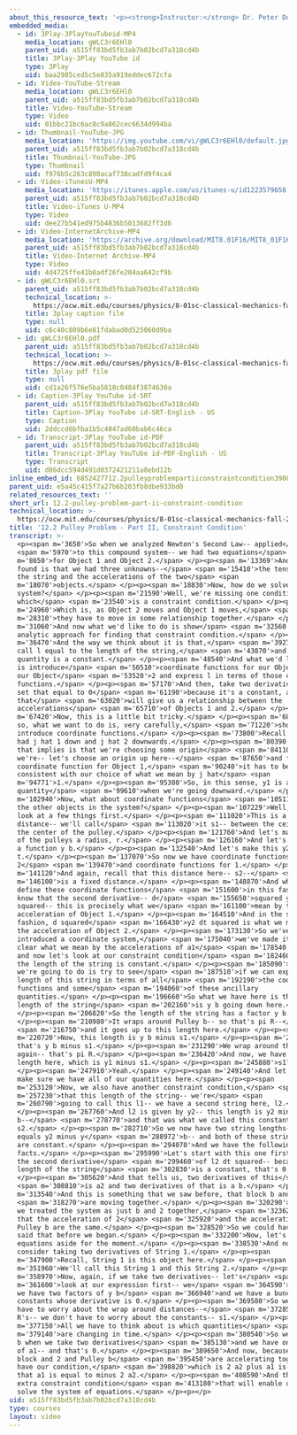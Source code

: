 ```yaml
---
about_this_resource_text: '<p><strong>Instructor:</strong> Dr. Peter Dourmashkin</p>'
embedded_media:
  - id: 3Play-3PlayYouTubeid-MP4
    media_location: gWLC3r6EHl0
    parent_uid: a515ff83bd5fb3ab7b02bcd7a318cd4b
    title: 3Play-3Play YouTube id
    type: 3Play
    uid: baa2985ced5c5e835a919eddec672cfa
  - id: Video-YouTube-Stream
    media_location: gWLC3r6EHl0
    parent_uid: a515ff83bd5fb3ab7b02bcd7a318cd4b
    title: Video-YouTube-Stream
    type: Video
    uid: 01bbc21bc6ac8c9a862cec6634d994ba
  - id: Thumbnail-YouTube-JPG
    media_location: 'https://img.youtube.com/vi/gWLC3r6EHl0/default.jpg'
    parent_uid: a515ff83bd5fb3ab7b02bcd7a318cd4b
    title: Thumbnail-YouTube-JPG
    type: Thumbnail
    uid: f976b5c263c890acaf738cadfd9f4ca4
  - id: Video-iTunesU-MP4
    media_location: 'https://itunes.apple.com/us/itunes-u/id1223579658'
    parent_uid: a515ff83bd5fb3ab7b02bcd7a318cd4b
    title: Video-iTunes U-MP4
    type: Video
    uid: dee27b541ed975b4836b5013682ff3d6
  - id: Video-InternetArchive-MP4
    media_location: 'https://archive.org/download/MIT8.01F16/MIT8_01F16_L12v02_360p.mp4'
    parent_uid: a515ff83bd5fb3ab7b02bcd7a318cd4b
    title: Video-Internet Archive-MP4
    type: Video
    uid: 4d4725ffe41b8adf26fe204aa642cf9b
  - id: gWLC3r6EHl0.srt
    parent_uid: a515ff83bd5fb3ab7b02bcd7a318cd4b
    technical_location: >-
      https://ocw.mit.edu/courses/physics/8-01sc-classical-mechanics-fall-2016/week-4-drag-forces-constraints-and-continuous-systems/12.2-pulley-problem-part-ii-constraint-condition/12.2-pulley-problem-part-ii-constraint-condition/gWLC3r6EHl0.srt
    title: 3play caption file
    type: null
    uid: c6c40c809b6e81fdabad0d525060d9ba
  - id: gWLC3r6EHl0.pdf
    parent_uid: a515ff83bd5fb3ab7b02bcd7a318cd4b
    technical_location: >-
      https://ocw.mit.edu/courses/physics/8-01sc-classical-mechanics-fall-2016/week-4-drag-forces-constraints-and-continuous-systems/12.2-pulley-problem-part-ii-constraint-condition/12.2-pulley-problem-part-ii-constraint-condition/gWLC3r6EHl0.pdf
    title: 3play pdf file
    type: null
    uid: cd1a26f576e5ba5810c0484f3874630a
  - id: Caption-3Play YouTube id-SRT
    parent_uid: a515ff83bd5fb3ab7b02bcd7a318cd4b
    title: Caption-3Play YouTube id-SRT-English - US
    type: Caption
    uid: 2ddccd6bfba1b5c4047ad60bab6c46ca
  - id: Transcript-3Play YouTube id-PDF
    parent_uid: a515ff83bd5fb3ab7b02bcd7a318cd4b
    title: Transcript-3Play YouTube id-PDF-English - US
    type: Transcript
    uid: d86dcc594d491d0372421211a8ebd12b
inline_embed_id: 6852427712.2pulleyproblempartiiconstraintcondition39081247
parent_uid: e5a45c415f7a27b6b203fb8dbe933bd0
related_resources_text: ''
short_url: 12.2-pulley-problem-part-ii-constraint-condition
technical_location: >-
  https://ocw.mit.edu/courses/physics/8-01sc-classical-mechanics-fall-2016/week-4-drag-forces-constraints-and-continuous-systems/12.2-pulley-problem-part-ii-constraint-condition/12.2-pulley-problem-part-ii-constraint-condition
title: '12.2 Pulley Problem - Part II, Constraint Condition'
transcript: >-
  <p><span m='3650'>So when we analyzed Newton's Second Law-- applied</span>
  <span m='5970'>to this compound system-- we had two equations</span> <span
  m='8650'>for Object 1 and Object 2.</span> </p><p><span m='13369'>And what we
  found is that we had three unknowns--</span> <span m='15410'>the tension in
  the string and the accelerations of the two</span> <span
  m='18070'>objects.</span> </p><p><span m='18830'>Now, how do we solve this
  system?</span> </p><p><span m='21590'>Well, we're missing one condition,
  which</span> <span m='23540'>is a constraint condition.</span> </p><p><span
  m='24960'>Which is, as Object 2 moves and Object 1 moves,</span> <span
  m='28310'>they have to move in some relationship together.</span> </p><p><span
  m='31060'>And now what we'd like to do is show</span> <span m='32560'>an
  analytic approach for finding that constraint condition.</span> </p><p><span
  m='36470'>And the way we think about it is that,</span> <span m='39270'>we'll
  call l equal to the length of the string,</span> <span m='43870'>and this
  quantity is a constant.</span> </p><p><span m='48540'>And what we'd like to do
  is introduce</span> <span m='50510'>coordinate functions for our Object 1 and
  our Object</span> <span m='53520'>2 and express l in terms of those coordinate
  functions.</span> </p><p><span m='57170'>And then, take two derivatives of l,
  set that equal to 0</span> <span m='61190'>because it's a constant, and
  that</span> <span m='63020'>will give us a relationship between the
  accelerations</span> <span m='65710'>of Objects 1 and 2.</span> </p><p><span
  m='67420'>Now, this is a little bit tricky.</span> </p><p><span m='68900'>And
  so, what we want to do is, very carefully,</span> <span m='71220'>show how we
  introduce coordinate functions.</span> </p><p><span m='73800'>Recall that we
  had j hat 1 down and j hat 2 downwards.</span> </p><p><span m='80390'>What
  that implies is that we're choosing some origin</span> <span m='84110'>and
  we're-- let's choose an origin up here--</span> <span m='87650'>and for a
  coordinate function for Object 1,</span> <span m='90240'>it has to be
  consistent with our choice of what we mean by j hat</span> <span
  m='94771'>1.</span> </p><p><span m='95380'>So, in this sense, y1 is a positive
  quantity</span> <span m='99610'>when we're going downward.</span> </p><p><span
  m='102940'>Now, what about coordinate functions</span> <span m='105110'>for
  the other objects in the system?</span> </p><p><span m='107229'>Well, let's
  look at a few things first.</span> </p><p><span m='111020'>This is a fixed
  distance-- we'll call</span> <span m='113020'>it s1-- between the ceiling and
  the center of the pulley.</span> </p><p><span m='121760'>And let's make each
  of the pulleys a radius, r.</span> </p><p><span m='126160'>And let's call this
  a function y b.</span> </p><p><span m='132540'>And let's make this y2 of
  t.</span> </p><p><span m='137070'>So now we have coordinate functions for
  2</span> <span m='139470'>and coordinate functions for 1.</span> </p><p><span
  m='141120'>And again, recall that this distance here-- s2--</span> <span
  m='146100'>is a fixed distance.</span> </p><p><span m='148870'>And when we
  define these coordinate functions</span> <span m='151600'>in this fashion, we
  know that the second derivative-- d</span> <span m='155650'>squared y1 dt
  squared-- this is precisely what we</span> <span m='161100'>mean by the
  acceleration of Object 1.</span> </p><p><span m='164510'>And in the similar
  fashion, d squared</span> <span m='166430'>y2 dt squared is what we mean by
  the acceleration of Object 2.</span> </p><p><span m='173130'>So we've
  introduced a coordinate system,</span> <span m='175040'>we've made it very
  clear what we mean by the accelerations of a1</span> <span m='178540'>and a2,
  and now let's look at our constraint condition</span> <span m='182460'>that
  the length of the string is constant.</span> </p><p><span m='185090'>So what
  we're going to do is try to see</span> <span m='187510'>if we can express the
  length of this string in terms of all</span> <span m='192190'>the coordinate
  functions and some</span> <span m='194060'>of these ancillary
  quantities.</span> </p><p><span m='196660'>So what we have here is that the
  length of the string</span> <span m='202160'>is y b going down here.</span>
  </p><p><span m='206820'>So the length of the string has a factor y b.</span>
  </p><p><span m='210980'>It wraps around Pulley b-- so that's pi R--</span>
  <span m='216750'>and it goes up to this length here.</span> </p><p><span
  m='220720'>Now, this length is y b minus s1.</span> </p><p><span m='226520'>So
  that's y b minus s1.</span> </p><p><span m='231290'>We wrap around the pulley
  again-- that's pi R.</span> </p><p><span m='236420'>And now, we have this
  length here, which is y1 minus s1.</span> </p><p><span m='245880'>s1?</span>
  </p><p><span m='247910'>Yeah.</span> </p><p><span m='249140'>And let's just
  make sure we have all of our quantities here.</span> </p><p><span
  m='253120'>Now, we also have another constraint condition,</span> <span
  m='257230'>that this length of the string-- we're</span> <span
  m='260790'>going to call this l1-- we have a second string here, l2.</span>
  </p><p><span m='267760'>And l2 is given by y2-- this length is y2 minus y
  b--</span> <span m='278770'>and that was what we called this constant,
  s2.</span> </p><p><span m='282710'>So we now have two string lengths-- l2
  equals y2 minus y</span> <span m='288972'>b-- and both of these string lengths
  are constant.</span> </p><p><span m='294070'>And we have the following
  facts.</span> </p><p><span m='295990'>Let's start with this one first, that
  the second derivative</span> <span m='299460'>of l2 dt squared-- because the
  length of the string</span> <span m='302830'>is a constant, that's 0.</span>
  </p><p><span m='305620'>And that tells us, two derivatives of this</span>
  <span m='308810'>is a2 and two derivatives of that is a b.</span> </p><p><span
  m='313540'>And this is something that we saw before, that block b and 2</span>
  <span m='318270'>are moving together.</span> </p><p><span m='320290'>So when
  we treated the system as just b and 2 together,</span> <span m='323620'>we see
  that the acceleration of 2</span> <span m='325920'>and the acceleration of
  Pulley b are the same.</span> </p><p><span m='328520'>So we could have just
  said that before we began.</span> </p><p><span m='332200'>Now, let's put these
  equations aside for the moment.</span> </p><p><span m='338530'>And now let's
  consider taking two derivatives of String 1.</span> </p><p><span
  m='347900'>Recall, String 1 is this object here.</span> </p><p><span
  m='351960'>We'll call this String 1 and this String 2.</span> </p><p><span
  m='358970'>Now, again, if we take two derivatives-- let's</span> <span
  m='361600'>look at our expression first-- we</span> <span m='364590'>see that
  we have two factors of y b</span> <span m='366940'>and we have a bunch of
  constants whose derivative is 0.</span> </p><p><span m='369580'>So we don't
  have to worry about the wrap around distances--</span> <span m='372850'>the pi
  R's-- we don't have to worry about the constants-- s1.</span> </p><p><span
  m='377150'>All we have to think about is which quantities</span> <span
  m='379140'>are changing in time.</span> </p><p><span m='380540'>So we have 2 a
  b when we take two derivatives</span> <span m='385130'>and we have one factor
  of a1-- and that's 0.</span> </p><p><span m='389650'>And now, because the
  block and 2 and Pulley b</span> <span m='395450'>are accelerating together, we
  have our condition,</span> <span m='398820'>which is 2 a2 plus a1 is 0-- or
  that a1 is equal to minus 2 a2.</span> </p><p><span m='408590'>And that is the
  extra constraint condition</span> <span m='413180'>that will enable us to
  solve the system of equations.</span> </p><p></p>
uid: a515ff83bd5fb3ab7b02bcd7a318cd4b
type: courses
layout: video
---
```

